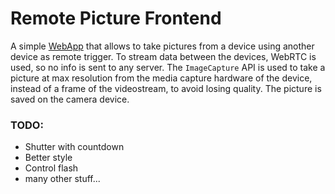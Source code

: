 # Remote Picture Frontend

A simple [WebApp](https://remote-picture.netlify.com) that allows to take pictures from a device using another device as remote trigger.
To stream data between the devices, WebRTC is used, so no info is sent to any server.
The `ImageCapture` API is used to take a picture at max resolution from the media capture hardware of the device, instead of a frame of the videostream, to avoid losing quality.
The picture is saved on the camera device.

### TODO:

- Shutter with countdown
- Better style
- Control flash
- many other stuff...
